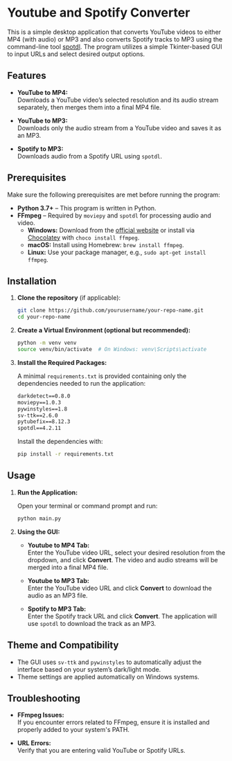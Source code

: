 # Youtube and Spotify Converter

This is a simple desktop application that converts YouTube videos to either MP4 (with audio) or MP3 and also converts Spotify tracks to MP3 using the command-line tool [spotdl](https://github.com/ritchi/spotify-downloader). The program utilizes a simple Tkinter-based GUI to input URLs and select desired output options.

## Features

- **YouTube to MP4:**  
  Downloads a YouTube video’s selected resolution and its audio stream separately, then merges them into a final MP4 file.

- **YouTube to MP3:**  
  Downloads only the audio stream from a YouTube video and saves it as an MP3.

- **Spotify to MP3:**  
  Downloads audio from a Spotify URL using `spotdl`.

## Prerequisites

Make sure the following prerequisites are met before running the program:

- **Python 3.7+** – This program is written in Python.
- **FFmpeg** – Required by `moviepy` and `spotdl` for processing audio and video.  
  - **Windows:** Download from the [official website](https://ffmpeg.org/download.html) or install via [Chocolatey](https://chocolatey.org/) with `choco install ffmpeg`.
  - **macOS:** Install using Homebrew: `brew install ffmpeg`.
  - **Linux:** Use your package manager, e.g., `sudo apt-get install ffmpeg`.

## Installation

1. **Clone the repository** (if applicable):

   ```bash
   git clone https://github.com/yourusername/your-repo-name.git
   cd your-repo-name
    ```

2. **Create a Virtual Environment (optional but recommended):**

   ```bash
   python -m venv venv
   source venv/bin/activate  # On Windows: venv\Scripts\activate
   ```

3. **Install the Required Packages:**

   A minimal `requirements.txt` is provided containing only the dependencies needed to run the application:

   ```txt
   darkdetect==0.8.0
   moviepy==1.0.3
   pywinstyles==1.8
   sv-ttk==2.6.0
   pytubefix==8.12.3
   spotdl==4.2.11
   ```

   Install the dependencies with:

   ```bash
   pip install -r requirements.txt
   ```

## Usage

1. **Run the Application:**

   Open your terminal or command prompt and run:

   ```bash
   python main.py
   ```

2. **Using the GUI:**

   - **Youtube to MP4 Tab:**  
     Enter the YouTube video URL, select your desired resolution from the dropdown, and click **Convert**. The video and audio streams will be merged into a final MP4 file.

   - **Youtube to MP3 Tab:**  
     Enter the YouTube video URL and click **Convert** to download the audio as an MP3 file.

   - **Spotify to MP3 Tab:**  
     Enter the Spotify track URL and click **Convert**. The application will use `spotdl` to download the track as an MP3.

## Theme and Compatibility

- The GUI uses `sv-ttk` and `pywinstyles` to automatically adjust the interface based on your system’s dark/light mode.
- Theme settings are applied automatically on Windows systems.

## Troubleshooting

- **FFmpeg Issues:**  
  If you encounter errors related to FFmpeg, ensure it is installed and properly added to your system's PATH.

- **URL Errors:**  
  Verify that you are entering valid YouTube or Spotify URLs.